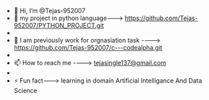 - 👋 Hi, I’m @Tejas-952007
- 👀 my project in python language---> https://github.com/Tejas-952007/PYTHON_PROJECT.git
- 
- 🌱 I am previously work for orgnasiation task ----> https://github.com/Tejas-952007/c---codealpha.git
- 
- 📫 How to reach me ----> tejasingle137@gmail.com
- 
- ⚡ Fun fact---> learning in domain Artificial Intelligance And Data Science

<!---
Tejas-952007/Tejas-952007 is a ✨ special ✨ repository because its `README.md` (this file) appears on your GitHub profile.
You can click the Preview link to take a look at your changes.
--->
